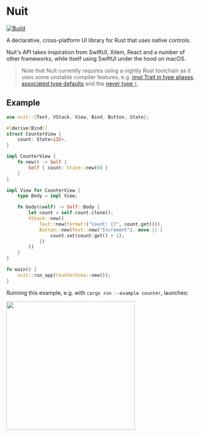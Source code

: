 # Nuit

[![Build](https://github.com/fwcd/nuit/actions/workflows/build.yml/badge.svg)](https://github.com/fwcd/nuit/actions/workflows/build.yml)

A declarative, cross-platform UI library for Rust that uses native controls.

Nuit's API takes inspiration from SwiftUI, Xilem, React and a number of other frameworks, while itself using SwiftUI under the hood on macOS.

> Note that Nuit currently requires using a nightly Rust toolchain as it uses some unstable compiler features, e.g. [impl Trait in type aliases](https://github.com/rust-lang/rust/issues/63063), [associated type defaults](https://github.com/rust-lang/rust/issues/29661) and the [never type `!`](https://github.com/rust-lang/rust/issues/35121).

## Example

```rust
use nuit::{Text, VStack, View, Bind, Button, State};

#[derive(Bind)]
struct CounterView {
    count: State<i32>,
}

impl CounterView {
    fn new() -> Self {
        Self { count: State::new(0) }
    }
}

impl View for CounterView {
    type Body = impl View;

    fn body(&self) -> Self::Body {
        let count = self.count.clone();
        VStack::new((
            Text::new(format!("Count: {}", count.get())),
            Button::new(Text::new("Increment"), move || {
                count.set(count.get() + 1);
            })
        ))
    }
}

fn main() {
    nuit::run_app(CounterView::new());
}
```

Running this example, e.g. with `cargo run --example counter`, launches:

<img src="screenshots/counter.png" width="335">

